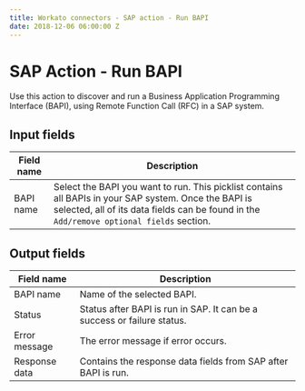 ```yaml
---
title: Workato connectors - SAP action - Run BAPI
date: 2018-12-06 06:00:00 Z
---
```


# SAP Action - Run BAPI
Use this action to discover and run a Business Application Programming Interface (BAPI), using Remote Function Call (RFC) in a SAP system.

## Input fields
| Field name | Description |
|---|---|
| BAPI name | Select the BAPI you want to run. This picklist contains all BAPIs in your SAP system. Once the BAPI is selected, all of its data fields can be found in the `Add/remove optional fields` section. |

## Output fields
| Field name | Description |
|---|---|
| BAPI name | Name of the selected BAPI. |
| Status | Status after BAPI is run in SAP. It can be a success or failure status. |
| Error message | The error message if error occurs. |
| Response data | Contains the response data fields from SAP after BAPI is run. |
